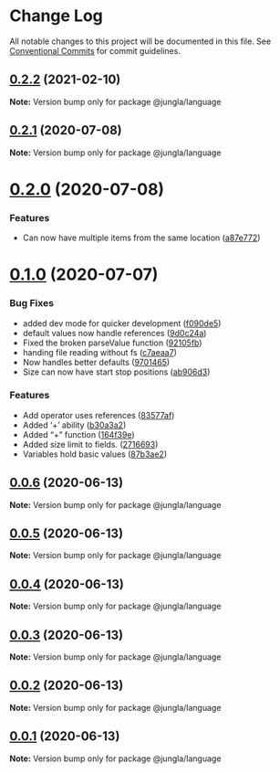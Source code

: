 # Change Log

All notable changes to this project will be documented in this file.
See [Conventional Commits](https://conventionalcommits.org) for commit guidelines.

## [0.2.2](https://github.com/crazywolf132/Jungla/compare/@jungla/language@0.2.1...@jungla/language@0.2.2) (2021-02-10)

**Note:** Version bump only for package @jungla/language





## [0.2.1](https://github.com/crazywolf132/Jungla/compare/@jungla/language@0.2.0...@jungla/language@0.2.1) (2020-07-08)

**Note:** Version bump only for package @jungla/language





# [0.2.0](https://github.com/crazywolf132/Jungla/compare/@jungla/language@0.1.0...@jungla/language@0.2.0) (2020-07-08)


### Features

* Can now have multiple items from the same location ([a87e772](https://github.com/crazywolf132/Jungla/commit/a87e77289950466d684e85047f77f8b020471f4e))





# [0.1.0](https://github.com/crazywolf132/Jungla/compare/@jungla/language@0.0.6...@jungla/language@0.1.0) (2020-07-07)

### Bug Fixes

-   added dev mode for quicker development ([f090de5](https://github.com/crazywolf132/Jungla/commit/f090de5e0ecc0a777ecbf40689d18cb392690fa9))
-   default values now handle references ([9d0c24a](https://github.com/crazywolf132/Jungla/commit/9d0c24a65b420c644866e787fffb3dd5b4ad5189))
-   Fixed the broken parseValue function ([92105fb](https://github.com/crazywolf132/Jungla/commit/92105fbbaf15ae55f0654160e701f0538b66ebef))
-   handing file reading without fs ([c7aeaa7](https://github.com/crazywolf132/Jungla/commit/c7aeaa72417abae6cd09f7c47cf3da6b271fe973))
-   Now handles better defaults ([9701465](https://github.com/crazywolf132/Jungla/commit/9701465ffb2ecce111068b4b40e21c3840c4fb30))
-   Size can now have start stop positions ([ab906d3](https://github.com/crazywolf132/Jungla/commit/ab906d3e429a1ed43ceb63ffb4af6e94fc9c0bd1))

### Features

-   Add operator uses references ([83577af](https://github.com/crazywolf132/Jungla/commit/83577af37299d220d51ff950e3eaef4323f604c9))
-   Added ‘+’ ability ([b30a3a2](https://github.com/crazywolf132/Jungla/commit/b30a3a24b541175a8cd83cd4bf530680bf8533f2))
-   Added “+” function ([164f39e](https://github.com/crazywolf132/Jungla/commit/164f39e43bd26b33555471030d5848460e7790cc))
-   Added size limit to fields. ([2716693](https://github.com/crazywolf132/Jungla/commit/2716693aee8069e451f78a5a03a400ef2885adba))
-   Variables hold basic values ([87b3ae2](https://github.com/crazywolf132/Jungla/commit/87b3ae2347bc67a684dda40bfa883715d0a95e75))

## [0.0.6](https://github.com/crazywolf132/Jungla/compare/@jungla/language@0.0.5...@jungla/language@0.0.6) (2020-06-13)

**Note:** Version bump only for package @jungla/language

## [0.0.5](https://github.com/crazywolf132/Jungla/compare/@jungla/language@0.0.4...@jungla/language@0.0.5) (2020-06-13)

**Note:** Version bump only for package @jungla/language

## [0.0.4](https://github.com/crazywolf132/Jungla/compare/@jungla/language@0.0.3...@jungla/language@0.0.4) (2020-06-13)

**Note:** Version bump only for package @jungla/language

## [0.0.3](https://github.com/crazywolf132/Jungla/compare/@jungla/language@0.0.2...@jungla/language@0.0.3) (2020-06-13)

**Note:** Version bump only for package @jungla/language

## [0.0.2](https://github.com/crazywolf132/Jungla/compare/@jungla/language@0.0.1...@jungla/language@0.0.2) (2020-06-13)

**Note:** Version bump only for package @jungla/language

## [0.0.1](https://github.com/crazywolf132/Jungla/compare/@jungla/language@0.0.1...@jungla/language@0.0.1) (2020-06-13)

**Note:** Version bump only for package @jungla/language
